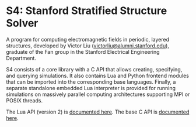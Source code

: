# S4: Stanford Stratified Structure Solver

A program for computing electromagnetic fields in periodic, layered structures,
developed by Victor Liu (victorliu@alumni.stanford.edu),
graduate of the Fan group in the Stanford Electrical Engineering Department.

S4 consists of a core library with a C API that allows creating, specifying, and querying simulations.
It also contains Lua and Python frontend modules that can be imported into the corresponding base languages.
Finally, a separate standalone embedded Lua interpreter is provided for running simulations on massively parallel computing architectures supporting MPI or POSIX threads.

The Lua API (version 2) is [documented here](S4v2lua.md).
The base C API is [documented here](Capi.md).
